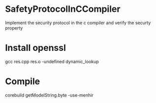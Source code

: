 # SafetyProtocolInCCompiler
Implement the security protocol in the c compiler and verify the securty property

# Install openssl 
gcc res.cpp res.o -undefined dynamic_lookup

# Compile 
corebuild getModelString.byte -use-menhir 